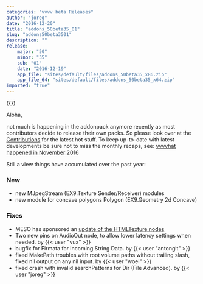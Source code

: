 ```yaml
---
categories: "vvvv beta Releases"
author: "joreg"
date: "2016-12-20"
title: "addons_50beta35_01"
slug: "addons50beta3501"
description: ""
release: 
    major: "50"
    minor: "35"
    sub: "01"
    date: "2016-12-19"
    app_file: "sites/default/files/addons_50beta35_x86.zip"
    app_file_64: "sites/default/files/addons_50beta35_x64.zip"
imported: "true"
---
```


{{<previousRelease>}}


Aloha,

not much is happening in the addonpack anymore recently as most contributors decide to release their own packs. So please look over at the [Contributions](https://vvvv.org/contributions) for the latest hot stuff. To keep up-to-date with latest developments be sure not to miss the monthly recaps, see: [vvvvhat happened in November 2016](/blog/2016/vvvvhat-happened-in-november-2016)

Still a view things have accumulated over the past year:

### New

* new MJpegStream (EX9.Texture Sender/Receiver) modules
* new module for concave polygons Polygon (EX9.Geometry 2d Concave)

### Fixes

* MESO has sponsored an [update of the HTMLTexture nodes](/blog/2016/htmltexture-update-to-chromium-54)
* Two new pins on AudioOut node, to allow lower latency settings when needed. by {{< user "vux" >}}
* bugfix for Firmata for incoming String Data. by {{< user "antongit" >}}
* fixed MakePath troubles with root volume paths without trailing slash, fixed nil output on any nil input. by {{< user "woei" >}}
* fixed crash with invalid searchPatterns for Dir (File Advanced). by {{< user "joreg" >}} 
